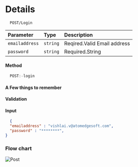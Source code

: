 
# Details

```http
  POST/Login
```

| Parameter | Type     | Description                |
| :-------- | :------- | :------------------------- |
| `emailaddress` | `string` | Reqired.Valid Email address |
| `password` | `string`| Required.String |



#### Method

```javascript
  POST:-login
```

#### A Few things to remember

#### Validation

#### Input

```json
  {
  "emailaddress" : "vishlai.v@atomedgesoft.com",
  "password" : "********",  
}
``` 
### Flow chart


![Post](./login.drawio%20(1).png)

